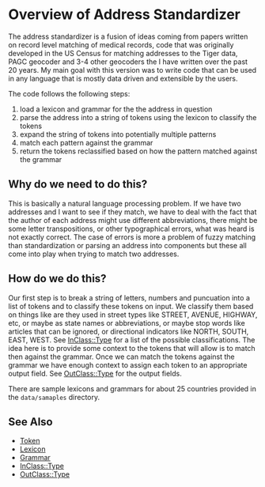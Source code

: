 # Overview of Address Standardizer

The address standardizer is a fusion of ideas coming from papers written on
record level matching of medical records, code that was originally developed in
the US Census for matching addresses to the Tiger data, PAGC geocoder and 3-4
other geocoders the I have written over the past 20 years. My main goal with
this version was to write code that can be used in any language that is mostly
data driven and extensible by the users.

The code follows the following steps:

1. load a lexicon and grammar for the the address in question
2. parse the address into a string of tokens using the lexicon to classify the tokens
3. expand the string of tokens into potentially multiple patterns
4. match each pattern against the grammar
5. return the tokens reclassified based on how the pattern matched against the grammar

## Why do we need to do this?

This is basically a natural language processing problem. If we have two
addresses and I want to see if they match, we have to deal with the fact that
the author of each address might use different abbreviations, there might be
some letter transpositions, or other typographical errors, what was heard is not
exactly correct. The case of errors is more a problem of fuzzy matching than
standardization or parsing an address into components but these all come into
play when trying to match two addresses.

## How do we do this?

Our first step is to break a string of letters, numbers and puncuation into a
list of tokens and to classify these tokens on input. We classify them based on
things like are they used in street types like STREET, AVENUE, HIGHWAY, etc, or
maybe as state names or abbreviations, or maybe stop words like articles that
can be ignored, or directional indicators like NORTH, SOUTH, EAST, WEST. See
[InClass::Type](inclass.md) for a list of the possible classifications. The
idea here is to provide some context to the tokens that will allow is to match
then against the grammar. Once we can match the tokens against the grammar we
have enough context to assign each token to an appropriate output field. See
[OutClass::Type](outclass.md) for the output fields.

There are sample lexicons and grammars for about 25 countries provided in the ``data/samaples`` directory.

## See Also

* [Token](token.md)
* [Lexicon](lexicon.md)
* [Grammar](grammar.md)
* [InClass::Type](inclass.md)
* [OutClass::Type](outclass.md)

